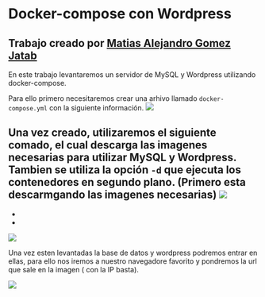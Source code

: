 # Docker-compose con Wordpress
## Trabajo creado por [Matias Alejandro Gomez Jatab](https://github.com/MatiasAGomezJ)
En este trabajo levantaremos un servidor de MySQL y Wordpress utilizando docker-compose.

Para ello primero necesitaremos crear una arhivo llamado `docker-compose.yml` con la siguiente información.
![](https://i.imgur.com/MgXahWN.png)

Una vez creado, utilizaremos el siguiente comado, el cual descarga las imagenes necesarias para utilizar MySQL y Wordpress. Tambien se utiliza la opción `-d` que ejecuta los contenedores en segundo plano. (Primero esta descarmgando las imagenes necesarias)
![](https://i.imgur.com/FTjibd1.png)
- 
- 
-

![](https://i.imgur.com/XVSc7p2.png)

Una vez esten levantadas la base de datos y wordpress podremos entrar en ellas, para ello nos iremos a nuestro navegadore favorito y pondremos la url que sale en la imagen ( con la IP basta).

![](https://i.imgur.com/Sse32EO.png)